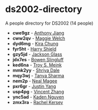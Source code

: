 # ds2002-directory
 
A people directory for DS2002 \(14 people\)
 
- **cwe9gz** - [ Anthony Jiang](people/cwe9gz//README.md)
- **cww2qv** - [ Maggie Welch](people/cww2qv//README.md)
- **dyd6mg** - [ Kira Chung](people/dyd6mg//README.md)
- **fyr5ht** - [ Harry Shield](people/fyr5ht//README.md)
- **gzy5jd** - [ Jackson Glass](people/gzy5jd//README.md)
- **jdx7es** - [ Bowen Slingluff](people/jdx7es//README.md)
- **ked6na** - [ Troy S. Meink](people/ked6na//README.md)
- **mmk2yy** - [ Shriya Dale](people/mmk2yy//README.md)
- **mqy3wj** - [ Tanya Sharma](people/mqy3wj//README.md)
- **nem2p** - [ Neal Magee](people/nem2p//README.md)
- **pxr6gr** - [ Justin Yang](people/pxr6gr//README.md)
- **usp4pg** - [ Vincent Zhang](people/usp4pg//README.md)
- **ync5ad** - [ Kaden Nguyen](people/ync5ad//README.md)
- **zmx3ra** - [ Rachel Kersey](people/zmx3ra//README.md)
